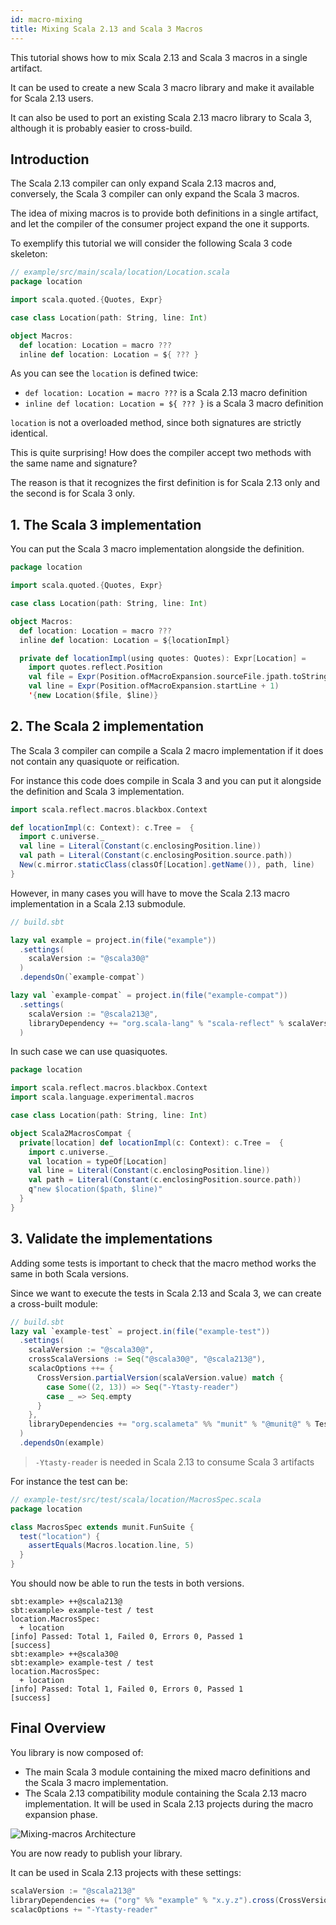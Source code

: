 ```yaml
---
id: macro-mixing
title: Mixing Scala 2.13 and Scala 3 Macros
---
```


This tutorial shows how to mix Scala 2.13 and Scala 3 macros in a single artifact.

It can be used to create a new Scala 3 macro library and make it available for Scala 2.13 users.

It can also be used to port an existing Scala 2.13 macro library to Scala 3, although it is probably easier to cross-build.

## Introduction

The Scala 2.13 compiler can only expand Scala 2.13 macros and, conversely, the Scala 3 compiler can only expand the Scala 3 macros.

The idea of mixing macros is to provide both definitions in a single artifact, and let the compiler of the consumer project expand the one it supports.

To exemplify this tutorial we will consider the following Scala 3 code skeleton:

```scala
// example/src/main/scala/location/Location.scala
package location

import scala.quoted.{Quotes, Expr}

case class Location(path: String, line: Int)

object Macros:
  def location: Location = macro ???
  inline def location: Location = ${ ??? }
```

As you can see the `location` is defined twice:
- `def location: Location = macro ???` is a Scala 2.13 macro definition
- `inline def location: Location = ${ ??? }` is a Scala 3 macro definition

`location` is not a overloaded method, since both signatures are strictly identical.

This is quite surprising!
How does the compiler accept two methods with the same name and signature?

The reason is that it recognizes the first definition is for Scala 2.13 only and the second is for Scala 3 only.

## 1. The Scala 3 implementation

You can put the Scala 3 macro implementation alongside the definition.

```scala
package location

import scala.quoted.{Quotes, Expr}

case class Location(path: String, line: Int)

object Macros:
  def location: Location = macro ???
  inline def location: Location = ${locationImpl}

  private def locationImpl(using quotes: Quotes): Expr[Location] =
    import quotes.reflect.Position
    val file = Expr(Position.ofMacroExpansion.sourceFile.jpath.toString)
    val line = Expr(Position.ofMacroExpansion.startLine + 1)
    '{new Location($file, $line)}
```

## 2. The Scala 2 implementation

The Scala 3 compiler can compile a Scala 2 macro implementation if it does not contain any quasiquote or reification.

For instance this code does compile in Scala 3 and you can put it alongside the definition and Scala 3 implementation.
```scala
import scala.reflect.macros.blackbox.Context

def locationImpl(c: Context): c.Tree =  {
  import c.universe._
  val line = Literal(Constant(c.enclosingPosition.line))
  val path = Literal(Constant(c.enclosingPosition.source.path))
  New(c.mirror.staticClass(classOf[Location].getName()), path, line)
}
```

However, in many cases you will have to move the Scala 2.13 macro implementation in a Scala 2.13 submodule.

```scala
// build.sbt

lazy val example = project.in(file("example"))
  .settings(
    scalaVersion := "@scala30@"
  )
  .dependsOn(`example-compat`)

lazy val `example-compat` = project.in(file("example-compat"))
  .settings(
    scalaVersion := "@scala213@",
    libraryDependency += "org.scala-lang" % "scala-reflect" % scalaVersion.value
  )
```

In such case we can use quasiquotes.

```scala
package location

import scala.reflect.macros.blackbox.Context
import scala.language.experimental.macros

case class Location(path: String, line: Int)

object Scala2MacrosCompat {
  private[location] def locationImpl(c: Context): c.Tree =  {
    import c.universe._
    val location = typeOf[Location]
    val line = Literal(Constant(c.enclosingPosition.line))
    val path = Literal(Constant(c.enclosingPosition.source.path))
    q"new $location($path, $line)"
  }
}
```

## 3. Validate the implementations

Adding some tests is important to check that the macro method works the same in both Scala versions.

Since we want to execute the tests in Scala 2.13 and Scala 3, we can create a cross-built module:

```scala
// build.sbt
lazy val `example-test` = project.in(file("example-test"))
  .settings(
    scalaVersion := "@scala30@",
    crossScalaVersions := Seq("@scala30@", "@scala213@"),
    scalacOptions ++= {
      CrossVersion.partialVersion(scalaVersion.value) match {
        case Some((2, 13)) => Seq("-Ytasty-reader")
        case _ => Seq.empty
      }
    },
    libraryDependencies += "org.scalameta" %% "munit" % "@munit@" % Test
  )
  .dependsOn(example)
```

> `-Ytasty-reader` is needed in Scala 2.13 to consume Scala 3 artifacts

For instance the test can be:
```scala
// example-test/src/test/scala/location/MacrosSpec.scala
package location

class MacrosSpec extends munit.FunSuite {
  test("location") {
    assertEquals(Macros.location.line, 5)
  }
}
```

You should now be able to run the tests in both versions.

```shell
sbt:example> ++@scala213@
sbt:example> example-test / test
location.MacrosSpec:
  + location
[info] Passed: Total 1, Failed 0, Errors 0, Passed 1
[success]
sbt:example> ++@scala30@
sbt:example> example-test / test
location.MacrosSpec:
  + location
[info] Passed: Total 1, Failed 0, Errors 0, Passed 1
[success]
```

## Final Overview

You library is now composed of:
-  The main Scala 3 module containing the mixed macro definitions and the Scala 3 macro implementation.
-  The Scala 2.13 compatibility module containing the Scala 2.13 macro implementation.
It will be used in Scala 2.13 projects during the macro expansion phase.

![Mixing-macros Architecture](assets/macros/mixing.svg)

You are now ready to publish your library.

It can be used in Scala 2.13 projects with these settings:

```scala
scalaVersion := "@scala213@"
libraryDependencies += ("org" %% "example" % "x.y.z").cross(CrossVersion.for2_13Use3)
scalacOptions += "-Ytasty-reader"
```
